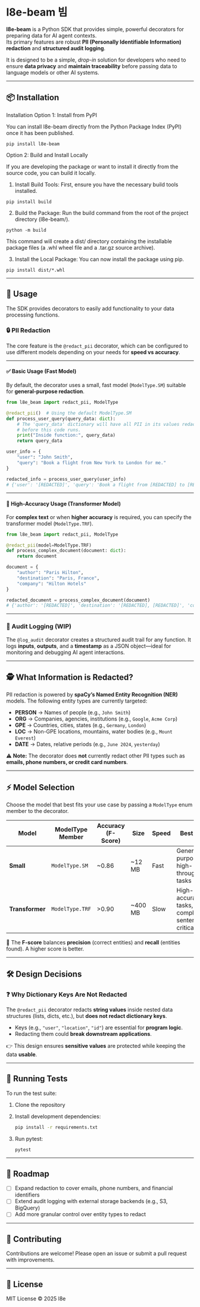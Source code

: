# l8e-beam 빔

**l8e-beam** is a Python SDK that provides simple, powerful decorators for preparing data for AI agent contexts.  
Its primary features are robust **PII (Personally Identifiable Information) redaction** and **structured audit logging**.

It is designed to be a simple, *drop-in* solution for developers who need to ensure **data privacy** and **maintain traceability** before passing data to language models or other AI systems.

---

## 📦 Installation

Installation
Option 1: Install from PyPI

You can install l8e-beam directly from the Python Package Index (PyPI) once it has been published.
```
pip install l8e-beam
```

Option 2: Build and Install Locally

If you are developing the package or want to install it directly from the source code, you can build it locally.

1. Install Build Tools:
First, ensure you have the necessary build tools installed.
```
pip install build
```

2. Build the Package:
Run the build command from the root of the project directory (l8e-beam/).
```
python -m build
```
This command will create a dist/ directory containing the installable package files (a .whl wheel file and a .tar.gz source archive).

3. Install the Local Package:
You can now install the package using pip.
```
pip install dist/*.whl
```

---

## 🚀 Usage

The SDK provides decorators to easily add functionality to your data processing functions.

### 🔒 PII Redaction

The core feature is the `@redact_pii` decorator, which can be configured to use different models depending on your needs for **speed vs accuracy**.

---

#### ✅ Basic Usage (Fast Model)

By default, the decorator uses a small, fast model (`ModelType.SM`) suitable for **general-purpose redaction**.

```python
from l8e_beam import redact_pii, ModelType

@redact_pii()  # Using the default ModelType.SM
def process_user_query(query_data: dict):
    # The 'query_data' dictionary will have all PII in its values redacted
    # before this code runs.
    print("Inside function:", query_data)
    return query_data

user_info = {
    "user": "John Smith",
    "query": "Book a flight from New York to London for me."
}

redacted_info = process_user_query(user_info)
# {'user': '[REDACTED]', 'query': 'Book a flight from [REDACTED] to [REDACTED] for me.'}
```

---

#### 🎯 High-Accuracy Usage (Transformer Model)

For **complex text** or when **higher accuracy** is required, you can specify the transformer model (`ModelType.TRF`).

```python
from l8e_beam import redact_pii, ModelType

@redact_pii(model=ModelType.TRF)
def process_complex_document(document: dict):
    return document

document = {
    "author": "Paris Hilton",
    "destination": "Paris, France",
    "company": "Hilton Hotels"
}

redacted_document = process_complex_document(document)
# {'author': '[REDACTED]', 'destination': '[REDACTED], [REDACTED]', 'company': '[REDACTED]'}
```

---

### 📜 Audit Logging (WIP)

The `@log_audit` decorator creates a structured audit trail for any function.
It logs **inputs**, **outputs**, and a **timestamp** as a JSON object—ideal for monitoring and debugging AI agent interactions.

---

## 🕵️ What Information is Redacted?

PII redaction is powered by **spaCy’s Named Entity Recognition (NER)** models.
The following entity types are currently targeted:

* **PERSON** → Names of people (e.g., `John Smith`)
* **ORG** → Companies, agencies, institutions (e.g., `Google`, `Acme Corp`)
* **GPE** → Countries, cities, states (e.g., `Germany`, `London`)
* **LOC** → Non-GPE locations, mountains, water bodies (e.g., `Mount Everest`)
* **DATE** → Dates, relative periods (e.g., `June 2024`, `yesterday`)

⚠️ **Note:** The decorator does **not** currently redact other PII types such as **emails, phone numbers, or credit card numbers**.

---

## ⚡ Model Selection

Choose the model that best fits your use case by passing a `ModelType` enum member to the decorator.

| Model           | ModelType Member | Accuracy (F-Score) | Size     | Speed | Best For                                             |
| --------------- | ---------------- | ------------------ | -------- | ----- | ---------------------------------------------------- |
| **Small**       | `ModelType.SM`   | \~0.86             | \~12 MB  | Fast  | General-purpose, high-throughput tasks               |
| **Transformer** | `ModelType.TRF`  | >0.90              | \~400 MB | Slow  | High-accuracy tasks, complex sentences, critical PII |

🔹 The **F-score** balances **precision** (correct entities) and **recall** (entities found). A higher score is better.

---

## 🛠️ Design Decisions

### ❓ Why Dictionary Keys Are Not Redacted

The `@redact_pii` decorator redacts **string values** inside nested data structures (lists, dicts, etc.), but **does not redact dictionary keys**.

* Keys (e.g., `"user"`, `"location"`, `"id"`) are essential for **program logic**.
* Redacting them could **break downstream applications**.

👉 This design ensures **sensitive values** are protected while keeping the data **usable**.

---

## 🧪 Running Tests

To run the test suite:

1. Clone the repository

2. Install development dependencies:

   ```bash
   pip install -r requirements.txt
   ```

3. Run pytest:

   ```bash
   pytest
   ```

---

## 📌 Roadmap

* [ ] Expand redaction to cover emails, phone numbers, and financial identifiers
* [ ] Extend audit logging with external storage backends (e.g., S3, BigQuery)
* [ ] Add more granular control over entity types to redact

---

## 🤝 Contributing

Contributions are welcome! Please open an issue or submit a pull request with improvements.

---

## 📄 License

MIT License © 2025 l8e
